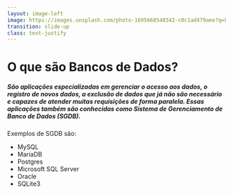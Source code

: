 ```yaml
---
layout: image-left
image: https://images.unsplash.com/photo-1695668548342-c0c1ad479aee?q=80&w=2070&auto=format&fit=crop&ixlib=rb-4.1.0&ixid=M3wxMjA3fDB8MHxwaG90by1wYWdlfHx8fGVufDB8fHx8fA%3D%3D
transition: slide-up
class: text-justify
---
```


# O que são Bancos de Dados?

##### São aplicações especializadas em gerenciar o acesso aos dados, o registro de novos dados, a exclusão de dados que já não são necessário e capazes de atender muitas requisições de forma paralela. Essas aplicações também são conhecidas como Sistema de Gerenciamento de Banco de Dados (SGDB). 

Exemplos de SGDB são:
- MySQL
- MariaDB
- Postgres
- Microsoft SQL Server
- Oracle
- SQLite3

